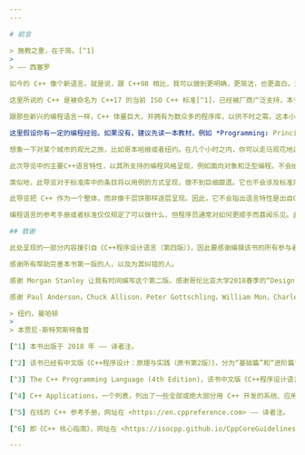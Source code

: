 ```yaml
---
---

# 前言

> 施教之重，在于简。[^1]
>
> —— 西塞罗

如今的 C++ 像个新语言。就是说，跟 C++98 相比，我可以做到更明确，更简洁，也更直白。进一步说，编译器核验得更出色，生成的程序运行得更快。

这里所说的 C++ 是被命名为 C++17 的当前 ISO C++ 标准[^1]，已经被厂商广泛支持，本书对其给出一个概览。此外，还提到一些概念和模块，它们被定义在 ISO 技术规范里，虽已有所应用，但至少在 C++20 尚无计划被纳入标准。

跟那些新兴的编程语言一样，C++ 体量巨大，并拥有为数众多的程序库，以供不时之需。这本小册子旨在为程序员老手营造一个概念，以了解现代C++的主要构成。它涵盖了绝大多数语言特性，及多数标准库组件。本书可在数小时内读完，但很明显，如果想写出优良的C++程序，远非一日之功。幸而此书目的并不在于精通，而是给出一个概览，一些关键用例，并为程序员入门助一臂之力。

这里假设你有一定的编程经验。如果没有，建议先读一本教材，例如 *Programming: Principles and Practice Using C++ (Second edition)* [Stroustrup,2014][^2]，然后再从这里读下去。就算你以前有过编程经验，你用过的语言或者开发过的程序，也很可能与此书呈现的 C++ 风格大相径庭。

想象一下对某个城市的观光之旅，比如哥本哈根或者纽约。在几个小时之内，你可以走马观花地逛到主要的打卡点，听几个相关的传说，得知一些后续旅行的建议。你**无法**仅仅通过观光就详尽了解一个城市，**无法**详察所见所闻，**无法**通晓支配这个城市的规则和潜规则。要真正了解一个城市，你得在那生活，通常得好几年。无论如何，你只需要一点运气，即可获取一点概括性的认知，一个有关该城市特色的小抄，以及可能引起你兴趣的事物列表。导览结束后，就可以展开深入的探索了。

此次导览中的主要C++语言特性，以其所支持的编程风格呈现，例如面向对象和泛型编程。不会给出一个详尽的，参考手册式的，对语言特性的逐条检视。基于优秀教科书的惯例，我试图在使用一个特性之前讲解它，但这并不总是行得通，而且人们也不总是从头至尾地阅读。所以，希望读者能善加利用交叉引用和索引。

类似地，此导览对于标准库中的条目将以用例的方式呈现，做不到巨细靡遗。它也不会涉及标准库以外的程序库。读者可按需要检索相关资料。[Stroustrup,2013][^3] 和 [Stroustrup,2014][^4] 就是这种资料，此外网络上也有海量的资料（质量参差不齐），例如 [Cppreference][^5]。比方说，当我提到标准库中的某个函数或者类，它的定义就垂手可得，查阅文档，即可顺藤摸瓜获取大量相关资料。

此导览把 C++ 作为一个整体，而非像千层饼那样逐层呈现。因此，它不会指出语言特性是出自C —— 作为 C++98 的一部分，或是较新的 C++11、C++14，或是 C++17。此类信息可见于第16章（历史及兼容性）。我将着眼于本原，并尽量简明，不过我没能克制住冲动，介绍了些超纲的新特性。这似乎恰好能满足许多已经知悉旧版 C++ 读者的好奇心。

编程语言的参考手册或者标准仅仅规定了可以做什么，但程序员通常对如何更顺手而喜闻乐见。此问题通过选题范畴解决了一部分，另一部分解答体现于文本，尤其是建议章节中的部分。更多的，关于**好的不落伍的** C++ 要素，参见《C++ Core Guidelines》[Stroustrup,2015][^6]。该核心指南是一份优秀的资料，可供深入探索本书提到的理念。你大概会注意到，比对核心指南与本书，其建议格式甚至建议编号都极其相似。其中一个原因是，本书第一版是起草核心指南时的主要出处。

## 致谢

此处呈现的一部分内容援引自《C++程序设计语言（第四版）》，因此要感谢编撰该书的所有参与者。

感谢所有帮助完善本书第一版的人，以及为其纠错的人。

感谢 Morgan Stanley 让我有时间编写这个第二版。感谢哥伦比亚大学2018春季的“Design Using C++”课程，该课程为本书的一个早起草稿发现了很多笔误及bug，并提供了许多建设性的意见。

感谢 Paul Anderson，Chuck Allison，Peter Gottschling，William Mon，Charles 以及 Sergey Zubkov，他们审阅此书并给出了很多改进意见。

> 纽约，曼哈顿
>
> 本贾尼·斯特劳斯特鲁普

[^1] 本书出版于 2018 年 —— 译者注。

[^2] 该书已经有中文版《C++程序设计：原理与实践（原书第2版）》，分为“基础篇”和“进阶篇”两册，由 机械工业出版社 出版于2017年4月1日 —— 译者注。

[^3] The C++ Programming Language (4th Edition)，该书中文版《C++程序设计语言》已经由 机械工业出版社 出版于2019年6月1日。 —— 译者注。

[^4] C++ Applications，一个列表，列出了一些全部或绝大部分用 C++ 开发的系统、应用或者程序库，位于作者网站的页面 <https://www.stroustrup.com/applications.html> —— 译者注。

[^5] 在线的 C++ 参考手册，网址在 <https://en.cppreference.com> —— 译者注。

[^6] 即《C++ 核心指南》，网址在 <https://isocpp.github.io/CppCoreGuidelines/CppCoreGuidelines> 非官方中文版可参见 <https://github.com/lynnboy/CppCoreGuidelines-zh-CN/blob/master/CppCoreGuidelines-zh-CN.md> —— 译者注。

---
```


